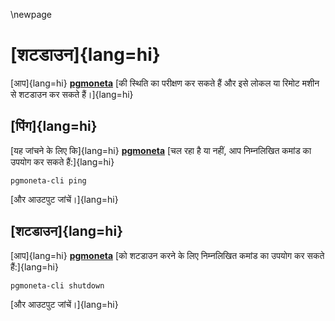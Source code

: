 \newpage

# [शटडाउन]{lang=hi}

[आप]{lang=hi} [**pgmoneta**](pgmoneta) [की स्थिति का परीक्षण कर सकते हैं और इसे लोकल या रिमोट मशीन से शटडाउन कर सकते हैं।]{lang=hi}

## [पिंग]{lang=hi}

[यह जांचने के लिए कि]{lang=hi} [**pgmoneta**](pgmoneta) [चल रहा है या नहीं, आप निम्नलिखित कमांड का उपयोग कर सकते हैं:]{lang=hi}

```
pgmoneta-cli ping
```

[और आउटपुट जांचें।]{lang=hi}

## [शटडाउन]{lang=hi}

[आप]{lang=hi} [**pgmoneta**](pgmoneta) [को शटडाउन करने के लिए निम्नलिखित कमांड का उपयोग कर सकते हैं:]{lang=hi}

```
pgmoneta-cli shutdown
```

[और आउटपुट जांचें।]{lang=hi}